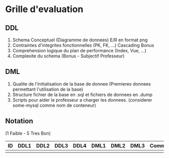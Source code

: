 # Grille d'evaluation

## DDL

1. Schema Conceptuel (Diagramme de donnees) E/R en format png
2. Contraintes d'integrites fonctionnelles (PK, FK, ...) Cascading Bonus
3. Comprehension logique du plan de performance (Index, Vue, ...)
4. Complexite du schema (Bonus - Subjectif Professeur)

## DML

1. Qualite de l'initialisation de la base de donnee (Premieres donnees permettant l'utilisation de la base)
2. Structure fichier de la base en .sql et fichiers de donnees en .dump
3. Scripts pour aider le professeur a charger les donnees. (considerer some-mysql comme nom de conteneur)

## Notation 

(1 Faible - 5 Tres Bon)

| ID  |DDL1|DDL2|DDL3|DDL4|DML1|DML2|DML3|  Comments    |
|----:|:--:|:--:|:--:|:--:|:--:|:--:|:--:|--------------|  
|     |    |    |    |    |    |    |    |              |  
